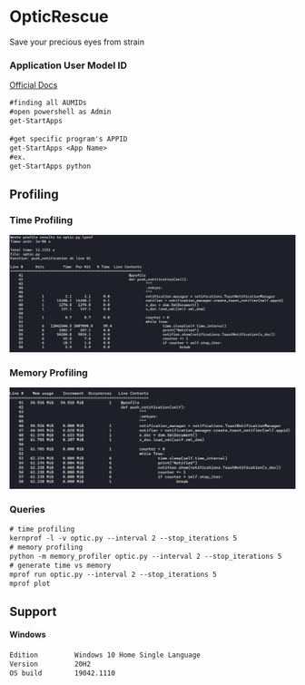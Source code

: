 # OpticRescue
Save your precious eyes from strain


### Application User Model ID
[Official Docs](https://docs.microsoft.com/en-us/windows/configuration/find-the-application-user-model-id-of-an-installed-app)
```
#finding all AUMIDs
#open powershell as Admin
get-StartApps

#get specific program's APPID
get-StartApps <App Name>
#ex.
get-StartApps python
```

## Profiling
### Time Profiling
![Time Profile](statics/time_profilev0-1.jpg)

### Memory Profiling
![memory](statics/memory_usagev1.jpg)

### Queries
```
# time profiling
kernprof -l -v optic.py --interval 2 --stop_iterations 5
# memory profiling
python -m memory_profiler optic.py --interval 2 --stop_iterations 5
# generate time vs memory
mprof run optic.py --interval 2 --stop_iterations 5
mprof plot
```

## Support
#### Windows
```
Edition	        Windows 10 Home Single Language
Version	        20H2
OS build        19042.1110
```
